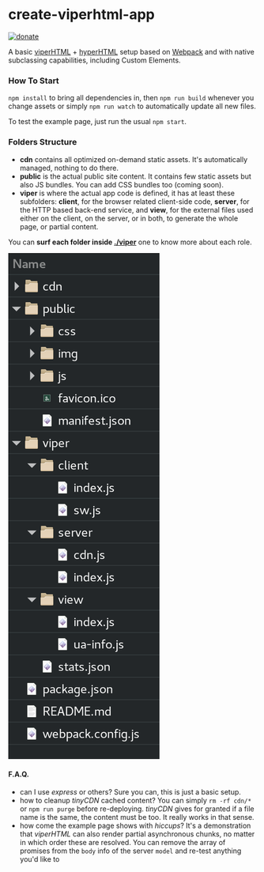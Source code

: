 # create-viperhtml-app

[![donate](https://img.shields.io/badge/$-donate-ff69b4.svg?maxAge=2592000&style=flat)](https://github.com/WebReflection/donate)

A basic [viperHTML](https://github.com/WebReflection/viperHTML) + [hyperHTML](https://github.com/WebReflection/hyperHTML) setup based on [Webpack](https://webpack.js.org/) and with native subclassing capabilities, including Custom Elements.



### How To Start

`npm install` to bring all dependencies in, then `npm run build` whenever you change assets or simply `npm run watch` to automatically update all new files.

To test the example page, just run the usual `npm start`.



### Folders Structure

  * **cdn** contains all optimized on-demand static assets. It's automatically managed, nothing to do there.
  * **public** is the actual public site content. It contains few static assets but also JS bundles. You can add CSS bundles too (coming soon).
  * **viper** is where the actual app code is defined, it has at least these subfolders: **client**, for the browser related client-side code, **server**, for the HTTP based back-end service, and **view**, for the external files used either on the client, on the server, or in both, to generate the whole page, or partial content.

You can **surf each folder inside [./viper](./viper/)** one to know more about each role.

![folders structure](./public/img/folders.png)


#### F.A.Q.

  * can I use _express_ or others? Sure you can, this is just a basic setup.
  * how to cleanup _tinyCDN_ cached content? You can simply `rm -rf cdn/*` or `npm run purge` before re-deploying. _tinyCDN_ gives for granted if a file name is the same, the content must be too. It really works in that sense.
  * how come the example page shows with _hiccups_? It's a demonstration that _viperHTML_ can also render partial asynchronous chunks, no matter in which order these are resolved. You can remove the array of promises from the `body` info of the server `model` and re-test anything you'd like to
 